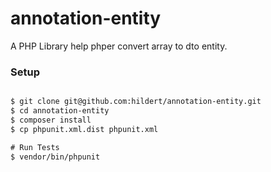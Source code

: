 # annotation-entity
A PHP Library help phper convert array to dto entity.

### Setup

```txt

$ git clone git@github.com:hildert/annotation-entity.git
$ cd annotation-entity
$ composer install
$ cp phpunit.xml.dist phpunit.xml

# Run Tests
$ vendor/bin/phpunit
```

